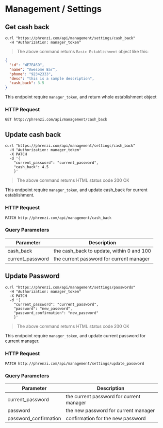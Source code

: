 # Management / Settings

## Get cash back

```shell
curl "https://phrenzi.com/api/management/settings/cash_back"
  -H "Authorization: manager_token"
```

> The above command returns `Basic Establishment` object like this:

```json
{
  "id": "WE7EASD",
  "name": "Awesome Bar",
  "phone": "92342333",
  "desc": "this is a sample description",
  "cash_back": 3.5
}
```

This endpoint require `manager_token`, and return whole establishment object

### HTTP Request

`GET http://phrenzi.com/api/management/cash_back`

## Update cash back

```shell
curl "https://phrenzi.com/api/management/settings/cash_back"
  -H "Authorization: manager_token"
  -X PATCH
  -d '{
    "current_password": "current_password",
    "cash_back": 4.5
    }'
```

> The above command returns HTML status code 200 OK

This endpoint require `manager_token`, and update cash_back for current establishment.

### HTTP Request

`PATCH http://phrenzi.com/api/management/cash_back`

### Query Parameters

Parameter | Description
--------- | -----------
cash_back | the cash_back to update, within 0 and 100
current_password | the current password for current manager

## Update Password

```shell
curl "https://phrenzi.com/api/management/settings/passwords"
  -H "Authorization: manager_token"
  -X PATCH
  -d '{
    "current_password": "current_password",
    "password": "new_password",
    "password_confirmation": "new_password"
    }'
```

> The above command returns HTML status code 200 OK

This endpoint require `manager_token`, and update current password for current manager.

### HTTP Request

`PATCH http://phrenzi.com/api/management/settings/update_password`

### Query Parameters

Parameter | Description
--------- | -----------
current_password | the current password for current manager
password | the new password for current manager
password_confirmation | confirmation for the new password

